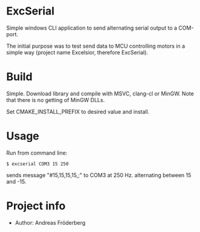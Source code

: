 # ExcSerial

Simple windows CLI application to send alternating
serial output to a COM-port.

The initial purpose was to test send data to MCU
controlling motors in a simple way (project name Excelsior,
therefore ExcSerial).

# Build

Simple. Download library and compile with MSVC, clang-cl
or MinGW. Note that there is no getting of MinGW DLLs.

Set CMAKE_INSTALL_PREFIX to desired value and install.

# Usage

Run from command line:

```
$ excserial COM3 15 250
```

sends message "#15,15,15,15,;" to COM3 at 250 Hz.
alternating between 15 and -15.

# Project info

- Author: Andreas Fröderberg